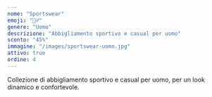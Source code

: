```yaml
---
nome: "Sportswear"
emoji: "🏃‍♂️"
genere: "Uomo"
descrizione: "Abbigliamento sportivo e casual per uomo"
sconto: "45%"
immagine: "/images/sportswear-uomo.jpg"
attivo: true
ordine: 4
---
```


Collezione di abbigliamento sportivo e casual per uomo, per un look dinamico e confortevole.
